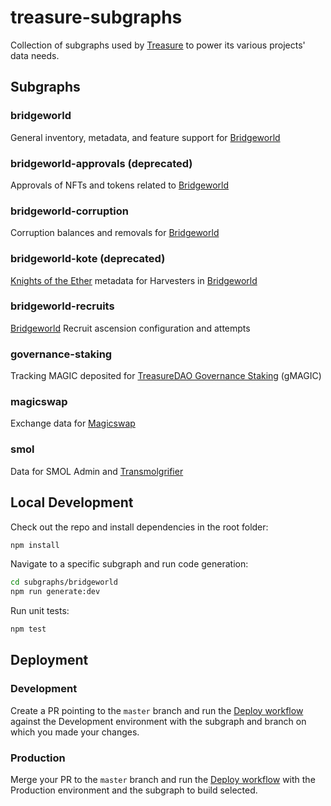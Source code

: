 # treasure-subgraphs

Collection of subgraphs used by [Treasure](https://treasure.lol) to power its various projects' data needs.

## Subgraphs

### bridgeworld

General inventory, metadata, and feature support for [Bridgeworld](https://bridgeworld.treasure.lol)

### bridgeworld-approvals (deprecated)

Approvals of NFTs and tokens related to [Bridgeworld](https://bridgeworld.treasure.lol)

### bridgeworld-corruption

Corruption balances and removals for [Bridgeworld](https://bridgeworld.treasure.lol)

### bridgeworld-kote (deprecated)

[Knights of the Ether](https://knightsoftheether.com) metadata for Harvesters in [Bridgeworld](https://bridgeworld.treasure.lol)

### bridgeworld-recruits

[Bridgeworld](https://bridgeworld.treasure.lol) Recruit ascension configuration and attempts

### governance-staking

Tracking MAGIC deposited for [TreasureDAO Governance Staking](https://governance-staking.treasure.lol) (gMAGIC)

### magicswap

Exchange data for [Magicswap](https://v2.magicswap.lol)

### smol

Data for SMOL Admin and [Transmolgrifier](https://smolverse.lol/transmolgrify)

## Local Development

Check out the repo and install dependencies in the root folder:

```sh
npm install
```

Navigate to a specific subgraph and run code generation:

```sh
cd subgraphs/bridgeworld
npm run generate:dev
```

Run unit tests:

```sh
npm test
```

## Deployment

### Development

Create a PR pointing to the `master` branch and run the [Deploy workflow](https://github.com/TreasureProject/treasure-subgraphs/actions/workflows/deploy.yaml) against the Development environment with the subgraph and branch on which you made your changes.

### Production

Merge your PR to the `master` branch and run the [Deploy workflow](https://github.com/TreasureProject/treasure-subgraphs/actions/workflows/deploy.yaml) with the Production environment and the subgraph to build selected.
